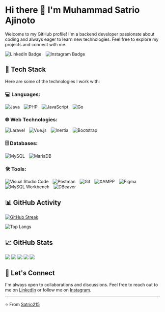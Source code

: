 # Hi there 👋 I'm Muhammad Satrio Ajinoto

Welcome to my GitHub profile! I'm a backend developer passionate about coding and always eager to learn new technologies. Feel free to explore my projects and connect with me.

<div id="badges" style="margin-bottom: 20px;">
  <a href="https://www.linkedin.com/in/muhammad-satrio-ajinoto-4a9a3b231/" style="text-decoration: none; margin-right: 10px;">
    <img src="https://img.shields.io/badge/LinkedIn-blue?style=for-the-badge&logo=linkedin&logoColor=white" alt="LinkedIn Badge"/>
  </a>
  <a href="https://www.instagram.com/mhsatrioa/" style="text-decoration: none;">
    <img src="https://img.shields.io/badge/Instagram-red?style=for-the-badge&logo=instagram&logoColor=white" alt="Instagram Badge"/>
  </a>
</div>

## 🚀 Tech Stack

Here are some of the technologies I work with:

### 💻 Languages:
<div style="margin-bottom: 10px;">
  <img src="https://img.shields.io/badge/-Java-007396?style=flat-square&logo=java&logoColor=white" alt="Java" style="margin-right: 10px;"/>
  <img src="https://img.shields.io/badge/-PHP-777BB4?style=flat-square&logo=php&logoColor=white" alt="PHP" style="margin-right: 10px;"/>
  <img src="https://img.shields.io/badge/-JavaScript-F7DF1E?style=flat-square&logo=javascript&logoColor=black" alt="JavaScript" style="margin-right: 10px;"/>
  <img src="https://img.shields.io/badge/-Go-00ADD8?style=flat-square&logo=go&logoColor=white" alt="Go"/>
</div>

### 🌐 Web Technologies:
<div style="margin-bottom: 10px;">
  <img src="https://img.shields.io/badge/-Laravel-E14D43?style=flat-square&logo=laravel&logoColor=white" alt="Laravel" style="margin-right: 10px;"/>
  <img src="https://img.shields.io/badge/-Vue.js-4FC08D?style=flat-square&logo=vue.js&logoColor=white" alt="Vue.js" style="margin-right: 10px;"/>
  <img src="https://img.shields.io/badge/-Inertia.js-000000?style=flat-square&logo=inertia&logoColor=white" alt="Inertia" style="margin-right: 10px;"/>
  <img src="https://img.shields.io/badge/-Bootstrap-7952B3?style=flat-square&logo=bootstrap&logoColor=white" alt="Bootstrap"/>
</div>

### 🗄️ Databases:
<div style="margin-bottom: 10px;">
  <img src="https://img.shields.io/badge/-MySQL-4479A1?style=flat-square&logo=mysql&logoColor=white" alt="MySQL" style="margin-right: 10px;"/>
  <img src="https://img.shields.io/badge/-MariaDB-003545?style=flat-square&logo=mariadb&logoColor=white" alt="MariaDB"/>
</div>

### 🛠️ Tools:
<div style="margin-bottom: 10px;">
  <img src="https://img.shields.io/badge/-VS%20Code-007ACC?style=flat-square&logo=visual-studio-code&logoColor=white" alt="Visual Studio Code" style="margin-right: 10px;"/>
  <img src="https://img.shields.io/badge/-Postman-FF6C37?style=flat-square&logo=postman&logoColor=white" alt="Postman" style="margin-right: 10px;"/>
  <img src="https://img.shields.io/badge/-Git-F05032?style=flat-square&logo=git&logoColor=white" alt="Git" style="margin-right: 10px;"/>
  <img src="https://img.shields.io/badge/-XAMPP-FB7A24?style=flat-square&logo=xampp&logoColor=white" alt="XAMPP" style="margin-right: 10px;"/>
  <img src="https://img.shields.io/badge/-Figma-F24E1E?style=flat-square&logo=figma&logoColor=white" alt="Figma" style="margin-right: 10px;"/>
  <img src="https://img.shields.io/badge/-MySQL%20Workbench-4479A1?style=flat-square&logo=mysql&logoColor=white" alt="MySQL Workbench" style="margin-right: 10px;"/>
  <img src="https://img.shields.io/badge/-DBeaver-372923?style=flat-square&logo=dbeaver&logoColor=white" alt="DBeaver"/>
</div>

## 📊 GitHub Activity

[![GitHub Streak](https://github-readme-streak-stats.herokuapp.com/?user=Satrio215&theme=dark)](https://git.io/streak-stats)

![Top Langs](https://github-readme-stats.vercel.app/api/top-langs/?username=Satrio215&theme=dark)

## 📈 GitHub Stats

[![](http://github-profile-summary-cards.vercel.app/api/cards/profile-details?username=Satrio215&theme=dark)](https://github.com/Satrio215)
[![](http://github-profile-summary-cards.vercel.app/api/cards/repos-per-language?username=Satrio215&theme=dark)](https://github.com/Satrio215)
[![](http://github-profile-summary-cards.vercel.app/api/cards/most-commit-language?username=Satrio215&theme=dark)](https://github.com/Satrio215)
[![](http://github-profile-summary-cards.vercel.app/api/cards/stats?username=Satrio215&theme=dark)](https://github.com/Satrio215)
[![](http://github-profile-summary-cards.vercel.app/api/cards/productive-time?username=Satrio215&theme=dark)](https://github.com/Satrio215)

## 🤝 Let's Connect

I'm always open to collaborations and discussions. Feel free to reach out to me on [LinkedIn](https://www.linkedin.com/in/muhammad-satrio-ajinoto-4a9a3b231/) or follow me on [Instagram](https://www.instagram.com/mhsatrioa/).

---

⭐️ From [Satrio215](https://github.com/Satrio215)

